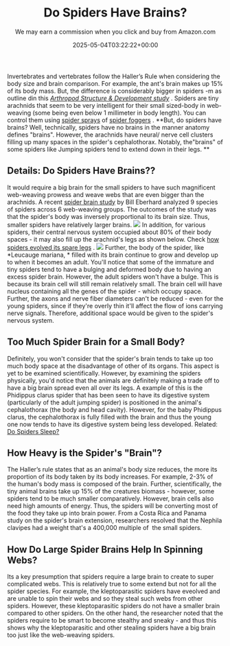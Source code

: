 ﻿---
author: We may earn a commission when you click and buy from Amazon.com
layout: post
title: Do Spiders Have Brains?
date: '2025-05-04T03:22:22+00:00'
categories:
- Guide
- Spiders
tags: []
slug: /do-spiders-have-brains/
lastmod: 2025-05-07T12:21:26+03:00
---

Invertebrates and vertebrates follow the Haller’s Rule when considering the body size and brain comparison. For example, the ant's brain makes up 15% of its body mass. But, the difference is considerably bigger in spiders -m as outline din this
[*Arthropod Structure & Development study*](http://www.sciencedirect.com/science/article/pii/S1467803911000727)
.
Spiders are tiny arachnids that seem to be very intelligent for their small sized-body in web-weaving (some being even below 1 millimeter in body length). You can control them using
[spider sprays](https://pestpolicy.com/best-spider-spray-for-indoors/)
of
[spider foggers](https://pestpolicy.com/best-fogger-for-spiders/)
.
**But, do spiders have brains? Well, technically, spiders have no brains in the manner anatomy defines "brains". However, the arachnids have neural/ nerve cell clusters filling up many spaces in the spider's cephalothorax. Notably, the"brains" of some spiders like Jumping spiders tend to extend down in their legs. **
## Details: Do Spiders Have Brains??
It would require a big brain for the small spiders to have such magnificent web-weaving prowess and weave webs that are even bigger than the arachnids.
A recent
[spider brain study](http://www.stri.si.edu/english/scientific_staff/staff_scientist/scientist.php?id=10)
by Bill Eberhard analyzed 9 species of spiders across 6 web-weaving groups. The outcomes of the study was that the spider's body was inversely proportional to its brain size. Thus, smaller spiders have relatively larger brains.
![](/assets/img/04/Do-Spiders-Have-Brains-300x200.jpg)
In addition, for various spiders, their central nervous system occupied about 80% of their body spaces - it may also fill up the arachnid's legs as shown below. Check
[how spiders evolved its spare legs](http://news.nationalgeographic.com/news/2011/06/110603-spiders-spare-legs-webs-science-animals/)
.
![](/assets/img/img/main-qimg-989c13245b39a0790c3c959e27c6d9ac)
Further, the body of the spider, like
*Leucauge mariana, *
filled with its brain continue to grow and develop up to when it becomes an adult.
You'll notice that some of the immature and tiny spiders tend to have a bulging and deformed body due to having an excess spider brain.
However, the adult spiders won't have a bulge. This is because its brain cell will still remain relatively small. The brain cell will have nucleus containing all the genes of the spider - which occupy space.
Further, the axons and nerve fiber diameters can't be reduced - even for the young spiders, since if they're overly thin it'll affect the flow of ions carrying nerve signals. Therefore, additional space would be given to the spider's nervous system.
## Too Much Spider Brain for a Small Body?
Definitely, you won't consider that the spider's brain tends to take up too much body space at the disadvantage of other of its organs. This aspect is yet to be examined scientifically.
However, by examining the spiders physically, you'd notice that the animals are definitely making a trade off to have a big brain spread even all over its legs.
A example of this is the Phidippus clarus spider that has been seen to have its digestive system (particularly of the adult jumping spider) is positioned in the animal's cephalothorax (the body and head cavity).
However, for the baby Phidippus clarus, the cephalothorax is fully filled with the brain and thus the young one now tends to have its digestive system being less developed.
Related:
[Do Spiders Sleep?](https://pestpolicy.com/do-spiders-sleep/)
## How Heavy is the Spider's "Brain"?
The Haller’s rule states that as an animal's body size reduces, the more its proportion of its body taken by its body increases. For example, 2-3% of the human's body mass is composed of the brain.
Further, scientifically, the tiny animal brains take up 15% of the creatures biomass - however, some spiders tend to be much smaller comparatively.
However, brain cells also need high amounts of energy. Thus, the spiders will be converting most of the food they take up into brain power.
From a Costa Rica and Panama study on the spider's brain extension, researchers resolved that the Nephila clavipes had a weight that's a 400,000 multiple of  the small spiders.
## How Do Large Spider Brains Help In Spinning Webs?
Its a key presumption that spiders require a large brain to create to super complicated webs. This is relatively true to some extend but not for all the spider species.
For example, the kleptoparasitic spiders have eveolved and are unable to spin their webs and so they steal such webs from other spiders. However, these kleptoparasitic spiders do not have a smaller brain compared to other spiders.
On the other hand, the researcher noted that the spiders require to be smart to become stealthy and sneaky - and thus this shows why the kleptoparasitic and other stealing spiders have a big brain too just like the web-weaving spiders.